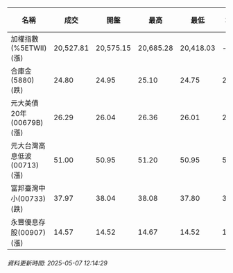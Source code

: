 | 名稱 | 成交 | 開盤 | 最高 | 最低 | 均價 | 成交金額(億) | 昨收 | 漲跌幅 | 漲跌 | 總量 | 昨量 | 振幅 |
| -------- | -------- | -------- | -------- |-------- | -------- | -------- |-------- |-------- |-------- | -------- | -------- |-------- |
|加權指數(%5ETWII) (漲)|20,527.81|20,575.15|20,685.28|20,418.03|-|1,914.87|20,522.59|0.03%|5.22|3,742,121|0|1.30%|
|合庫金(5880) (跌)|24.80|24.95|25.10|24.75|24.94|1.85|24.85|0.20%|0.05|7,409|15,073|1.41%|
|元大美債20年(00679B) (漲)|26.29|26.04|26.36|26.01|26.23|17.06|25.81|1.86%|0.48|65,026|144,953|1.36%|
|元大台灣高息低波(00713) (漲)|51.00|50.95|51.20|50.95|51.04|3.52|50.75|0.49%|0.25|6,903|14,435|0.49%|
|富邦臺灣中小(00733) (跌)|37.97|38.04|38.08|37.80|37.95|0.226|38.00|0.08%|0.03|595|1,588|0.74%|
|永豐優息存股(00907) (漲)|14.57|14.52|14.67|14.52|14.62|0.145|14.50|0.48%|0.07|988|2,390|1.03%|
###### 資料更新時間: 2025-05-07 12:14:29